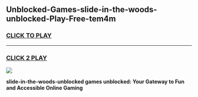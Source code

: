 
## Unblocked-Games-slide-in-the-woods-unblocked-Play-Free-tem4m
<h3>
<a href="https://premium76.site?title=slide-in-the-woods-unblocked&ref=19M">CLICK TO PLAY</a></h3>
<hr>

<h3>
<a href="https://premium76.site?title=slide-in-the-woods-unblocked&ref=19M">CLICK 2 PLAY</a>
  
</h3>

<a href="https://premium76.site?title=slide-in-the-woods-unblocked&ref=19M"><img src="https://clearcache.store/games.png"></a>


**slide-in-the-woods-unblocked games unblocked: Your Gateway to Fun and Accessible Online Gaming**
